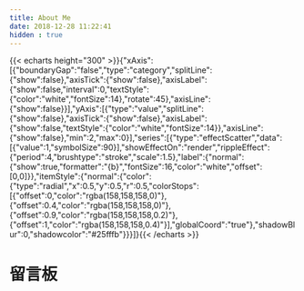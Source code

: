 ```yaml
---
title: About Me
date: 2018-12-28 11:22:41
hidden : true
---
```




{{< echarts height="300" >}}{"xAxis":[{"boundaryGap":"false","type":"category","splitLine":{"show":false},"axisTick":{"show":false},"axisLabel":{"show":false,"interval":0,"textStyle":{"color":"white","fontSize":14},"rotate":45},"axisLine":{"show":false}}],"yAxis":[{"type":"value","splitLine":{"show":false},"axisTick":{"show":false},"axisLabel":{"show":false,"textStyle":{"color":"white","fontSize":14}},"axisLine":{"show":false},"min":2,"max":0}],"series":[{"type":"effectScatter","data":[{"value":1,"symbolSize":90}],"showEffectOn":"render","rippleEffect":{"period":4,"brushtype":"stroke","scale":1.5},"label":{"normal":{"show":true,"formatter":"{b}","fontSize":16,"color":"white","offset":[0,0]}},"itemStyle":{"normal":{"color":{"type":"radial","x":0.5,"y":0.5,"r":0.5,"colorStops":[{"offset":0,"color":"rgba(158,158,158,0)"},{"offset":0.4,"color":"rgba(158,158,158,0)"},{"offset":0.9,"color":"rgba(158,158,158,0.2)"},{"offset":1,"color":"rgba(158,158,158,0.4)"}],"globalCoord":"true"},"shadowBlur":0,"shadowcolor":"#25fffb"}}}]}{{< /echarts >}}



# 留言板







 
